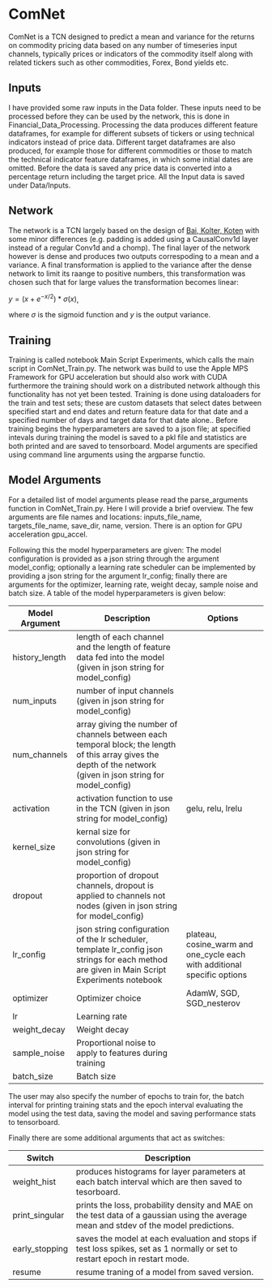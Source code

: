 # ComNet

ComNet is a TCN designed to predict a mean and variance for the returns on commodity pricing data based on any number of timeseries input channels,
typically prices or indicators of the commodity itself along with related tickers such as other commodities, Forex, Bond yields etc.

## Inputs

I have provided some raw inputs in the Data folder. These inputs need to be processed before they can be used by the network, this is done in Financial_Data_Processing.
Processing the data produces different feature dataframes, for example for different subsets of tickers or using technical indicators instead of price data.
Different target dataframes are also produced, for example those for different commodities or those to match the technical indicator feature dataframes, in which some initial dates are omitted.
Before the data is saved any price data is converted into a percentage return including the target price. All the Input data is saved under Data/Inputs.

## Network

The network is a TCN largely based on the design of [Bai, Kolter, Koten](https://arxiv.org/abs/1803.01271) with some minor differences
(e.g. padding is added using a CausalConv1d layer instead of a regular Conv1d and a chomp). 
The final layer of the network however is dense and produces two outputs correspoding to a mean and a variance.
A final transformation is applied to the variance after the dense network to limit its raange to positive numbers,
this transformation was chosen such that for large values the transformation becomes linear:

$y = (x+e^{-x/2})*\sigma(x)$,

where $\sigma$ is the sigmoid function and $y$ is the output variance.

## Training

Training is called notebook Main Script Experiments, which calls the main script in ComNet_Train.py.
The network was build to use the Apple MPS Framework for GPU acceleration but should also work with CUDA
furthermore the training should work on a distributed network although this functionality has not yet been tested.
Training is done using dataloaders for the train and test sets;
these are custom datasets that select dates between specified start and end dates and return
feature data for that date and a specified number of days and target data for that date alone..
Before training begins the hyperparameters are saved to a json file; 
at specified intevals during training the model is saved to a pkl file and statistics are both printed and are saved to tensorboard.
Model arguments are specified using command line arguments using the argparse functio.

## Model Arguments

For a detailed list of model arguments please read the parse_arguments function in ComNet_Train.py.
Here I will provide a brief overview. The few arguments are file names and locations: 
inputs_file_name, targets_file_name, save_dir, name, version. There is an option for GPU acceleration gpu_accel.

Following this the model hyperparameters are given:
The model configuration is provided as a json string through the argument model_config;
optionally a learning rate scheduler can be implemented by providing a json string for the argument lr_config;
finally there are arguments for the optimizer, learning rate, weight decay, sample noise and batch size.
A table of the model hyperparameters is given below:

| Model Argument | Description | Options |
| --- | --- | --- |
| history_length | length of each channel and the length of feature data fed into the model (given in json string for model_config)| |
| num_inputs | number of input channels (given in json string for model_config)| |
| num_channels | array giving the number of channels between each temporal block; the length of this array gives the depth of the network (given in json string for model_config)| |
| activation | activation function to use in the TCN (given in json string for model_config) | gelu, relu, lrelu |
| kernel_size | kernal size for convolutions (given in json string for model_config) | |
| dropout | proportion of dropout channels, dropout is applied to channels not nodes (given in json string for model_config) | |
| lr_config | json string configuration of the lr scheduler, template lr_config json strings for each method are given in Main Script Experiments notebook| plateau, cosine_warm and one_cycle each with additional specific options |
| optimizer | Optimizer choice | AdamW, SGD, SGD_nesterov |
| lr | Learning rate | |
| weight_decay | Weight decay | |
| sample_noise | Proportional noise to apply to features during training| |
| batch_size | Batch size | |

The user may also specify the number of epochs to train for, the batch interval for printing training stats
and the epoch interval evaluating the model using the test data, saving the model and saving performance stats to tensorboard.

Finally there are some additional arguments that act as switches:

| Switch | Description |
| --- | --- |
| weight_hist | produces histograms for layer parameters at each batch interval which are then saved to tesorboard. |
| print_singular | prints the loss, probability density and MAE on the test data of a gaussian using the average mean and stdev of the model predictions. |
| early_stopping | saves the model at each evaluation and stops if test loss spikes, set as 1 normally or set to restart epoch in restart mode. |
| resume | resume traning of a model from saved version. |





                        

